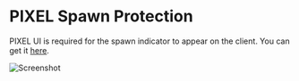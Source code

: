 # PIXEL Spawn Protection
PIXEL UI is required for the spawn indicator to appear on the client. You can get it [here](https://github.com/TomDotBat/pixel-ui).

![Screenshot](https://i.imgur.com/Ry8oPeg.jpg)
